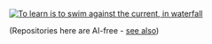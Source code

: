 [![To learn is to swim against the current, in waterfall](https://github.com/Kyriosity/read-write/blob/main/readme%2B/pencraft/readme%2B/_rsc/_img/ITLearnWaterfall_horiz.png)](https://github.com/Kyriosity/read-write/blob/main/readme%2B/pencraft/readme+/opuses/IT-memes.md)

(Repositories here are AI-free - [see also](https://github.com/Kyriosity/read-write/blob/main/readme+/pencraft/readme+/opuses/AI-2023.md))
